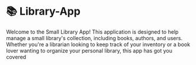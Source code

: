 # 📚 Library-App
Welcome to the Small Library App! This application is designed to help manage a small library's collection, including books, authors, and users. Whether you're a librarian looking to keep track of your inventory or a book lover wanting to organize your personal library, this app has got you covered
